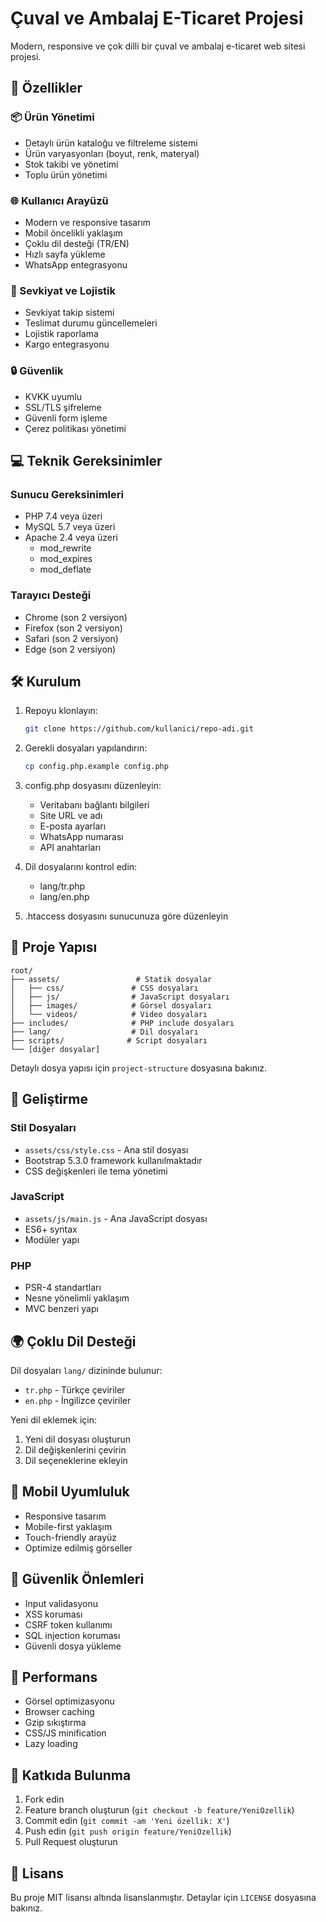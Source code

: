 # Çuval ve Ambalaj E-Ticaret Projesi

Modern, responsive ve çok dilli bir çuval ve ambalaj e-ticaret web sitesi projesi.

## 🚀 Özellikler

### 📦 Ürün Yönetimi
- Detaylı ürün kataloğu ve filtreleme sistemi
- Ürün varyasyonları (boyut, renk, materyal)
- Stok takibi ve yönetimi
- Toplu ürün yönetimi

### 🌐 Kullanıcı Arayüzü
- Modern ve responsive tasarım
- Mobil öncelikli yaklaşım
- Çoklu dil desteği (TR/EN)
- Hızlı sayfa yükleme
- WhatsApp entegrasyonu

### 🚛 Sevkiyat ve Lojistik
- Sevkiyat takip sistemi
- Teslimat durumu güncellemeleri
- Lojistik raporlama
- Kargo entegrasyonu

### 🔒 Güvenlik
- KVKK uyumlu
- SSL/TLS şifreleme
- Güvenli form işleme
- Çerez politikası yönetimi

## 💻 Teknik Gereksinimler

### Sunucu Gereksinimleri
- PHP 7.4 veya üzeri
- MySQL 5.7 veya üzeri
- Apache 2.4 veya üzeri
  - mod_rewrite
  - mod_expires
  - mod_deflate

### Tarayıcı Desteği
- Chrome (son 2 versiyon)
- Firefox (son 2 versiyon)
- Safari (son 2 versiyon)
- Edge (son 2 versiyon)

## 🛠 Kurulum

1. Repoyu klonlayın:
   ```bash
   git clone https://github.com/kullanici/repo-adi.git
   ```

2. Gerekli dosyaları yapılandırın:
   ```bash
   cp config.php.example config.php
   ```

3. config.php dosyasını düzenleyin:
   - Veritabanı bağlantı bilgileri
   - Site URL ve adı
   - E-posta ayarları
   - WhatsApp numarası
   - API anahtarları

4. Dil dosyalarını kontrol edin:
   - lang/tr.php
   - lang/en.php

5. .htaccess dosyasını sunucunuza göre düzenleyin

## 📁 Proje Yapısı

```
root/
├── assets/                 # Statik dosyalar
│   ├── css/               # CSS dosyaları
│   ├── js/                # JavaScript dosyaları
│   ├── images/            # Görsel dosyaları
│   └── videos/            # Video dosyaları
├── includes/              # PHP include dosyaları
├── lang/                  # Dil dosyaları
├── scripts/              # Script dosyaları
└── [diğer dosyalar]
```

Detaylı dosya yapısı için `project-structure` dosyasına bakınız.

## 🔧 Geliştirme

### Stil Dosyaları
- `assets/css/style.css` - Ana stil dosyası
- Bootstrap 5.3.0 framework kullanılmaktadır
- CSS değişkenleri ile tema yönetimi

### JavaScript
- `assets/js/main.js` - Ana JavaScript dosyası
- ES6+ syntax
- Modüler yapı

### PHP
- PSR-4 standartları
- Nesne yönelimli yaklaşım
- MVC benzeri yapı

## 🌍 Çoklu Dil Desteği

Dil dosyaları `lang/` dizininde bulunur:
- `tr.php` - Türkçe çeviriler
- `en.php` - İngilizce çeviriler

Yeni dil eklemek için:
1. Yeni dil dosyası oluşturun
2. Dil değişkenlerini çevirin
3. Dil seçeneklerine ekleyin

## 📱 Mobil Uyumluluk

- Responsive tasarım
- Mobile-first yaklaşım
- Touch-friendly arayüz
- Optimize edilmiş görseller

## 🔐 Güvenlik Önlemleri

- Input validasyonu
- XSS koruması
- CSRF token kullanımı
- SQL injection koruması
- Güvenli dosya yükleme

## 🚀 Performans

- Görsel optimizasyonu
- Browser caching
- Gzip sıkıştırma
- CSS/JS minification
- Lazy loading

## 👥 Katkıda Bulunma

1. Fork edin
2. Feature branch oluşturun (`git checkout -b feature/YeniOzellik`)
3. Commit edin (`git commit -am 'Yeni özellik: X'`)
4. Push edin (`git push origin feature/YeniOzellik`)
5. Pull Request oluşturun

## 📄 Lisans

Bu proje MIT lisansı altında lisanslanmıştır. Detaylar için `LICENSE` dosyasına bakınız. 